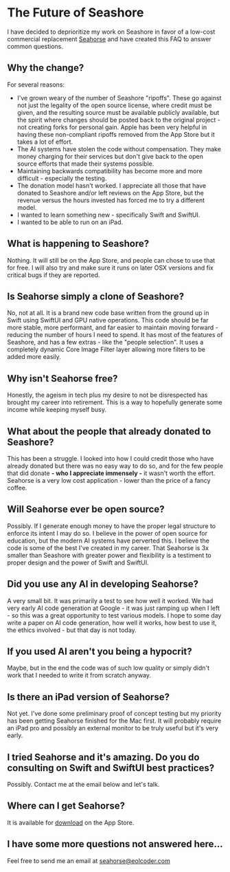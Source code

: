 # The Future of Seashore

I have decided to deprioritize my work on Seashore in favor of a low-cost commercial replacement
[Seahorse](https://apps.apple.com/us/app/seahorse-image-editor/id6742335288?mt=12) and have created this FAQ to answer common questions.

## Why the change?

For several reasons:

- I've grown weary of the number of Seashore "ripoffs". These go against not just the legality of the open source license, where credit must be given,
 and the resulting source must be available publicly available, but the spirit where changes should be posted back to the original project - not creating forks
 for personal gain. Apple has been very helpful in having these non-compliant ripoffs removed from the App Store but it takes a lot of effort.
- The AI systems have stolen the code without compensation. They make money charging for their services but don't give back to the open source efforts that
  made their systems possible.
- Maintaining backwards compatibility has become more and more difficult - especially the testing.
- The donation model hasn't worked. I appreciate all those that have donated to Seashore and/or left reviews on the App Store, but the revenue versus the hours invested
  has forced me to try a different model.
- I wanted to learn something new - specifically Swift and SwiftUI.
- I wanted to be able to run on an iPad.

## What is happening to Seashore?

Nothing. It will still be on the App Store, and people can chose to use that for free. I will also try and make sure it runs on later OSX versions and
fix critical bugs if they are reported.

## Is Seahorse simply a clone of Seashore?

No, not at all. It is a brand new code base written from the ground up in Swift using SwiftUI and GPU native operations. This code should be far more stable,
more performant, and far easier to maintain moving forward - reducing the number of hours I need to spend. It has most of the features of Seashore, and has a
few extras - like the "people selection". It uses a completely dynamic Core Image Filter layer allowing more filters to be added more easily.

## Why isn't Seahorse free?

Honestly, the ageism in tech plus my desire to not be disrespected has brought my career into retirement. This is a way to
hopefully generate some income while keeping myself busy.

## What about the people that already donated to Seashore?

This has been a struggle. I looked into how I could credit those who have already donated but there was no easy way to do so, and for the few people that did
donate __- who I appreciate immensely -__ it wasn't worth the effort. Seahorse is a very low cost application - lower than the price of a fancy coffee.

## Will Seahorse ever be open source?

Possibly. If I generate enough money to have the proper legal structure to enforce its intent I may do so. I believe in the power of open source for education,
but the modern AI systems have perverted this. I believe the code is some of the best I've created in my career. That Seahorse is 3x smaller than Seashore
with greater power and flexibility is a testiment to proper design and the power of Swift and SwiftUI.

## Did you use any AI in developing Seahorse?

A very small bit. It was primarily a test to see how well it worked. We had very early AI code generation at Google -
it was just ramping up when I left - so this was a great opportunity to test various models. I hope to some day write a paper on AI code generation, 
how well it works, how best to use it, the ethics involved - but that day is not today.

## If you used AI aren't you being a hypocrit?

Maybe, but in the end the code was of such low quality or simply didn't work that I needed to write it from scratch anyway.

## Is there an iPad version of Seahorse?

Not yet. I've done some preliminary proof of concept testing but my priority has been getting Seahorse finished for the Mac first. It will probably require an
iPad pro and possibly an external monitor to be truly useful but it's very early.

## I tried Seahorse and it's amazing. Do you do consulting on Swift and SwiftUI best practices?

Possibly. Contact me at the email below and let's talk.

## Where can I get Seahorse?

It is available for [download](https://apps.apple.com/us/app/seahorse-image-editor/id6742335288?mt=12) on the App Store.

## I have some more questions not answered here...

Feel free to send me an email at [seahorse@eolcoder.com](mailto:seahorse@eolcoder.com)





